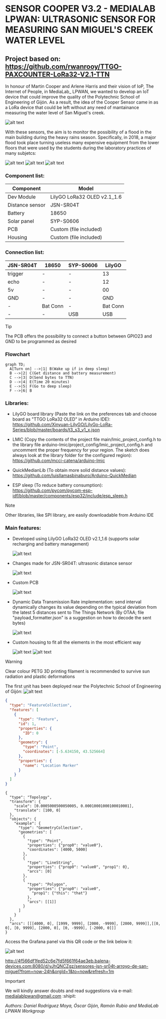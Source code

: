# SENSOR COOPER V3.2 - MEDIALAB LPWAN: ULTRASONIC SENSOR FOR MEASURING SAN MIGUEL'S CREEK WATER LEVEL

## Project based on: https://github.com/rwanrooy/TTGO-PAXCOUNTER-LoRa32-V2.1-TTN

In honour of Martin Cooper and Arlene Harris and their vision of IoP, The Internet of People, in MediaLab_ LPWAN, we wanted to develop an IoT device that could improve the quality of the Polytechnic School of Engineering of Gijón. As a result, the idea of the Cooper Sensor came in as a LoRa device that could be left without any need of mantainance measuring the water level of San Miguel's creek.

![alt text](https://github.com/medialablpwan/lorawaterlevelmonitoring/blob/main/pics/4_Martin%20Cooper%20y%20Arlene%20Harris.jpg)

With these sensors, the aim is to monitor the possibility of a flood in the main building during the heavy rains season. Specifically, in 2018, a major flood took place turning useless many expensive equipment from the lower floors that were used by the students during the laboratory practices of many subjetcs:

![alt text](https://github.com/medialablpwan/lorawaterlevelmonitoring/blob/main/pics/escuela-politecnica-ingenieria%20(4).jpg)
![alt text](https://github.com/medialablpwan/lorawaterlevelmonitoring/blob/main/pics/escuela-politecnica-ingenieria%20(12).jpg)
![alt text](https://github.com/medialablpwan/lorawaterlevelmonitoring/blob/main/pics/escuela-politecnica-ingenieria%20(6).jpg)

### Component list:

| Component | Model |
| ------------- | ------------- |
| Dev Module  | LilyGO LoRa32 OLED v2.1_1.6 |
| Distance sensor  | JSN-SR04T |
| Battery  | 18650 |
| Solar panel  | SYP-S0606 |
| PCB  | Custom (file included) |
| Housing  | Custom (file included) |

### Connection list:

| JSN-SR04T | 18650 | SYP-S0606 | LilyGO |
| ------------- | ------------- | ------------- | ------------- |
| trigger | - | - | 13 |
| echo | - | - | 12 |
| 5v | - | - | 00 |
| GND | - | - | GND |
| - | Bat Conn | - | Bat Conn |
| - | - | USB | USB |

> [!TIP]
> The PCB offers the possibility to connect a button between GPIO23 and GND to be programmed as desired

### Flowchart
```mermaid
graph TD;
  A[Turn on] -->|1| B(Wake up if in deep sleep)
  B -->|2| C(Get distance and battery measurement)
  C -->|3| D(Send bytes to TTN)
  D -->|4| E(Time 20 minutes)
  E -->|5| F(Go to deep sleep)
  F -->|6| B
```

### Libraries:

- LilyGO board library (Paste the link on the preferences tab and choose board as "TTGO LoRa32 OLED" in Arduino IDE): https://github.com/Xinyuan-LilyGO/LilyGo-LoRa-Series/blob/master/boards/t3_s3_v1_x.json

- LMIC (Copy the contents of the project file main/lmic_project_config.h to the library file arduino-lmic/project_config/lmic_project_config.h and uncomment the proper frequency for your region. The sketch does always look at the library folder for the configured region): https://github.com/mcci-catena/arduino-lmic

- QuickMedianLib (To obtain more solid distance values): https://github.com/luisllamasbinaburo/Arduino-QuickMedian

- ESP sleep (To reduce battery consumption): https://github.com/pycom/pycom-esp-idf/blob/master/components/esp32/include/esp_sleep.h

> [!NOTE]
> Other libraries, like SPI library, are easily downloadable from Arduino IDE

### Main features:

- Developed using LilyGO LoRa32 OLED v2.1_1.6 (supports solar recharging and battery management)

  ![alt text](https://github.com/medialablpwan/waterlevelcontrol/blob/main/pics/Screenshot%202023-11-13%20194151.png)

- Changes made for JSN-SR04T: ultrasonic distance sensor

  ![alt text](https://github.com/medialablpwan/waterlevelcontrol/blob/main/pics/61rPJNXbuNL._AC_UF894%2C1000_QL80_.jpg)

- Custom PCB

  ![alt text](https://github.com/medialablpwan/lorawaterlevelmonitoring/blob/main/pics/Screenshot%202023-10-04%20142016.png)

- Dynamic Data Transmission Rate implementation: send interval dynamically changes its value depending on the typical deviation from the latest 5 distances sent to The Things Network (By OTAA; file "payload_formatter.json" is a suggestion on how to decode the sent bytes)

  ![alt text](https://github.com/medialablpwan/lorawaterlevelmonitoring/blob/main/pics/Screenshot%202023-11-30%20182339.png)

- Custom housing to fit all the elements in the most efficient way

  ![alt text](https://github.com/medialablpwan/lorawaterlevelmonitoring/blob/main/pics/Screenshot%202023-12-01%20175741.png)
  ![alt text](https://github.com/medialablpwan/lorawaterlevelmonitoring/blob/main/pics/Screenshot%202023-12-01%20175633.png)

> [!WARNING]
> Clear colour PETG 3D printing filament is recommended to survive sun radiation and plastic deformations

The first unit has been deployed near the Polytechnic School of Engineering of Gijón:
![alt text](https://github.com/medialablpwan/waterlevelcontrol/blob/main/pics/9_Sensor%20Cooper%20en%20Arroyo%20de%20San%20Miguel.jpg)

```geojson
{
  "type": "FeatureCollection",
  "features": [
    {
      "type": "Feature",
      "id": 1,
      "properties": {
        "ID": 0
      },
      "geometry": {
        "type": "Point",
        "coordinates": [-5.634150, 43.525664]
      },
      "properties": {
        "name": "Location Marker"
      }
    }
  ]
}
```

```topojson
{
  "type": "Topology",
  "transform": {
    "scale": [0.0005000500050005, 0.00010001000100010001],
    "translate": [100, 0]
  },
  "objects": {
    "example": {
      "type": "GeometryCollection",
      "geometries": [
        {
          "type": "Point",
          "properties": {"prop0": "value0"},
          "coordinates": [4000, 5000]
        },
        {
          "type": "LineString",
          "properties": {"prop0": "value0", "prop1": 0},
          "arcs": [0]
        },
        {
          "type": "Polygon",
          "properties": {"prop0": "value0",
            "prop1": {"this": "that"}
          },
          "arcs": [[1]]
        }
      ]
    }
  },
  "arcs": [[[4000, 0], [1999, 9999], [2000, -9999], [2000, 9999]],[[0, 0], [0, 9999], [2000, 0], [0, -9999], [-2000, 0]]]
}
```

Access the Grafana panel via this QR code or the link below it:

![alt text](https://github.com/medialablpwan/waterlevelcontrol/blob/main/pics/qrcode_4f566df1fed52c6e7fd5f661f64ae3eb.balena-devices.com.png)

http://4f566df1fed52c6e7fd5f661f64ae3eb.balena-devices.com:8080/d/vJhQNCZgz/sensores-jsn-sr04t-arroyo-de-san-miguel?from=now-24h&orgId=1&to=now&refresh=1m

> [!IMPORTANT]
> We will kindly answer doubts and read suggestions via e-mail: medialablpwan@gmail.com :shipit:

_Authors: Daniel Rodríguez Moya, Óscar Gijón, Ramón Rubio and MediaLab LPWAN Workgroup_
